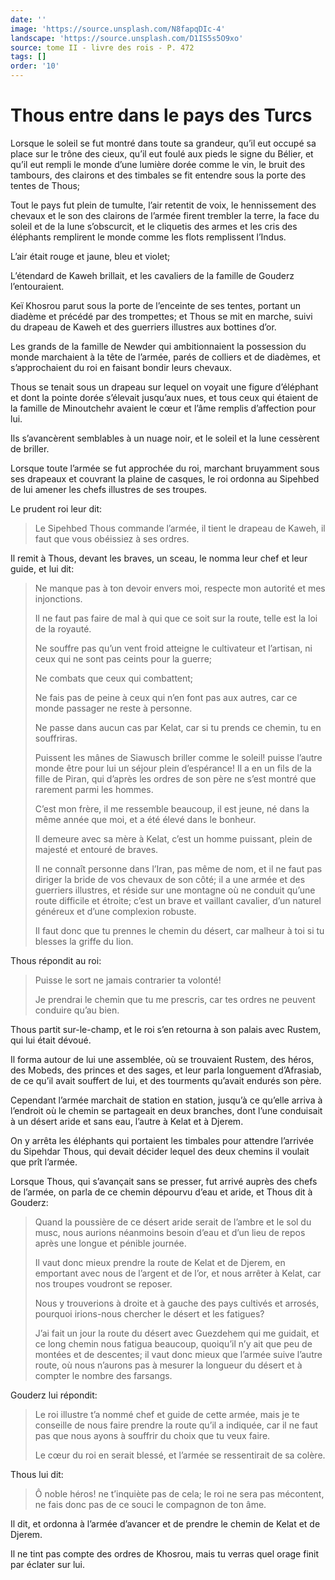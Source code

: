 ```yaml
---
date: ''
image: 'https://source.unsplash.com/N8fapqDIc-4'
landscape: 'https://source.unsplash.com/D1IS5s5O9xo'
source: tome II - livre des rois - P. 472
tags: []
order: '10'
---
```


# Thous entre dans le pays des Turcs

Lorsque le soleil se fut montré dans toute sa grandeur, qu’il eut occupé sa place sur le trône des cieux, qu’il eut foulé aux pieds le signe du Bélier, et qu’il eut rempli le monde d’une lumière dorée comme le vin, le bruit des tambours, des clairons et des timbales se fit entendre sous la porte des tentes de Thous;

Tout le pays fut plein de tumulte, l’air retentit de voix, le hennissement des chevaux et le son des clairons de l’armée firent trembler la terre, la face du soleil et de la lune s’obscurcit, et le cliquetis des armes et les cris des éléphants remplirent le monde comme les flots remplissent l’Indus.

L’air était rouge et jaune, bleu et violet;

L’étendard de Kaweh brillait, et les cavaliers de la famille de Gouderz l’entouraient.

Keï Khosrou parut sous la porte de l’enceinte de ses tentes, portant un diadème et précédé par des trompettes; et Thous se mit en marche, suivi du drapeau de Kaweh et des guerriers illustres aux bottines d’or.

Les grands de la famille de Newder qui ambitionnaient la possession du monde marchaient à la tête de l’armée, parés de colliers et de diadèmes, et s’approchaient du roi en faisant bondir leurs chevaux.

Thous se tenait sous un drapeau sur lequel on voyait une figure d’éléphant et dont la pointe dorée s’élevait jusqu’aux nues, et tous ceux qui étaient de la famille de Minoutchehr avaient le cœur et l’âme remplis d’affection pour lui.

Ils s’avancèrent semblables à un nuage noir, et le soleil et la lune cessèrent de briller.

Lorsque toute l’armée se fut approchée du roi, marchant bruyamment sous ses drapeaux et couvrant la plaine de casques, le roi ordonna au Sipehbed de lui amener les chefs illustres de ses troupes.

Le prudent roi leur dit:

> Le Sipehbed Thous commande l’armée, il tient le drapeau de Kaweh, il faut que vous obéissiez à ses ordres.

Il remit à Thous, devant les braves, un sceau, le nomma leur chef et leur guide, et lui dit:

> Ne manque pas à ton devoir envers moi, respecte mon autorité et mes injonctions.
>
> Il ne faut pas faire de mal à qui que ce soit sur la route, telle est la loi de la royauté.
>
> Ne souffre pas qu’un vent froid atteigne le cultivateur et l’artisan, ni ceux qui ne sont pas ceints pour la guerre;
>
> Ne combats que ceux qui combattent;
>
> Ne fais pas de peine à ceux qui n’en font pas aux autres, car ce monde passager ne reste à personne.
>
> Ne passe dans aucun cas par Kelat, car si tu prends ce chemin, tu en souffriras.
>
> Puissent les mânes de Siawusch briller comme le soleil! puisse l’autre monde être pour lui un séjour plein d’espérance! Il a en un fils de la fille de Piran, qui d’après les ordres de son père ne s’est montré que rarement parmi les hommes.
>
> C’est mon frère, il me ressemble beaucoup, il est jeune, né dans la même année que moi, et a été élevé dans le bonheur.
>
> Il demeure avec sa mère à Kelat, c’est un homme puissant, plein de majesté et entouré de braves.
>
> Il ne connaît personne dans l’Iran, pas même de nom, et il ne faut pas diriger la bride de vos chevaux de son côté; il a une armée et des guerriers illustres, et réside sur une montagne où ne conduit qu’une route difficile et étroite; c’est un brave et vaillant cavalier, d’un naturel généreux et d’une complexion robuste.
>
> Il faut donc que tu prennes le chemin du désert, car malheur à toi si tu blesses la griffe du lion.

Thous répondit au roi:

> Puisse le sort ne jamais contrarier ta volonté!
>
> Je prendrai le chemin que tu me prescris, car tes ordres ne peuvent conduire qu’au bien.

Thous partit sur-le-champ, et le roi s’en retourna à son palais avec Rustem, qui lui était dévoué.

Il forma autour de lui une assemblée, où se trouvaient Rustem, des héros, des Mobeds, des princes et des sages, et leur parla longuement d’Afrasiab, de ce qu’il avait souffert de lui, et des tourments qu’avait endurés son père.

Cependant l’armée marchait de station en station, jusqu’à ce qu’elle arriva à l’endroit où le chemin se partageait en deux branches, dont l’une conduisait à un désert aride et sans eau, l’autre à Kelat et à Djerem.

On y arrêta les éléphants qui portaient les timbales pour attendre l’arrivée du Sipehdar Thous, qui devait décider lequel des deux chemins il voulait que prît l’armée.

Lorsque Thous, qui s’avançait sans se presser, fut arrivé auprès des chefs de l’armée, on parla de ce chemin dépourvu d’eau et aride, et Thous dit à Gouderz:

> Quand la poussière de ce désert aride serait de l’ambre et le sol du musc, nous aurions néanmoins besoin d’eau et d’un lieu de repos après une longue et pénible journée.
>
> Il vaut donc mieux prendre la route de Kelat et de Djerem, en emportant avec nous de l’argent et de l’or, et nous arrêter à Kelat, car nos troupes voudront se reposer.
>
> Nous y trouverions à droite et à gauche des pays cultivés et arrosés, pourquoi irions-nous chercher le désert et les fatigues?
>
> J’ai fait un jour la route du désert avec Guezdehem qui me guidait, et ce long chemin nous fatigua beaucoup, quoiqu’il n’y ait que peu de montées et de descentes; il vaut donc mieux que l’armée suive l’autre route, où nous n’aurons pas à mesurer la longueur du désert et à compter le nombre des farsangs.

Gouderz lui répondit:

> Le roi illustre t’a nommé chef et guide de cette armée, mais je te conseille de nous faire prendre la route qu’il a indiquée, car il ne faut pas que nous ayons à souffrir du choix que tu veux faire.
>
> Le cœur du roi en serait blessé, et l’armée se ressentirait de sa colère.

Thous lui dit:

> Ô noble héros! ne t’inquiète pas de cela; le roi ne sera pas mécontent, ne fais donc pas de ce souci le compagnon de ton âme.

Il dit, et ordonna à l’armée d’avancer et de prendre le chemin de Kelat et de Djerem.

Il ne tint pas compte des ordres de Khosrou, mais tu verras quel orage finit par éclater sur lui.
